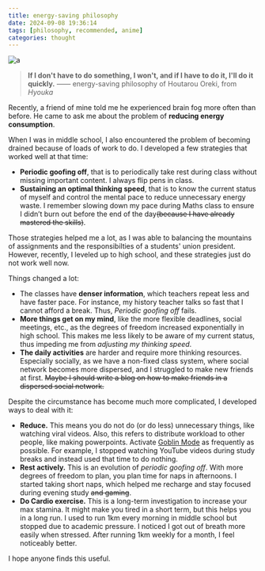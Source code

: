 ```yaml
---
title: energy-saving philosophy
date: 2024-09-08 19:36:14
tags: [philosophy, recommended, anime]
categories: thought
---
```


![](<https:/blog.gu33gu.asia/_resources/Pasted image 20240908163511.png> "a")

> **If I don't have to do something, I won't, and if I have to do it, I'll do it quickly.** 
> —— energy-saving philosophy of Houtarou Oreki, from *Hyouka*

Recently, a friend of mine told me he experienced brain fog more often than before. He came to ask me about the problem of **reducing  energy consumption**.

When I was in middle school, I also encountered the problem of becoming drained because of loads of work to do. I developed a few strategies that worked well at that time:
- **Periodic goofing off**, that is to periodically take rest during class without missing important content. I always flip pens in class.
- **Sustaining an optimal thinking speed**, that is to know the current status of myself and control the mental pace to reduce unnecessary energy waste. I remember slowing down my pace during Maths class to ensure I didn’t burn out before the end of the day~~(because I have already mastered the skills)~~.

Those strategies helped me a lot, as I was able to balancing the mountains of assignments and the responsibilties of a students' union president. However, recently, I leveled up to high school, and these strategies just do not work well now.

Things changed a lot:
- The classes have **denser information**, which teachers repeat less and have faster pace. For instance, my history teacher talks so fast that I cannot afford a break. Thus, *Periodic goofing off* fails. 
- **More things get on my mind**, like the more flexible deadlines, social meetings, etc., as the degrees of freedom increased exponentially in high school. This makes me less likely to be aware of my current status, thus impeding me from *adjusting my thinking speed*. 
- **The daily activities** are harder and require more thinking resources. Especially socially, as we have a non-fixed class system, where social network becomes more dispersed, and I struggled to make new friends at first. ~~Maybe I should write a blog on how to make friends in a dispersed social network.~~

Despite the circumstance has become much more complicated, I developed ways to deal with it:

- **Reduce.** This means you do not do (or do less) unnecessary things, like watching viral videos. Also, this refers to distribute workload to other people, like making powerpoints. Activate [Goblin Mode](https://dictionary.cambridge.org/dictionary/english/goblin-mode) as frequently as possible. For example, I stopped watching YouTube videos during study breaks and instead used that time to do nothing.
- **Rest actively.** This is an evolution of *periodic goofing off*. With more degrees of freedom to plan, you plan time for naps in afternoons. I started taking short naps, which helped me recharge and stay focused during evening study ~~and gaming~~.
- **Do Cardio exercise.** This is a long-term investigation to increase your max stamina. It might make you tired in a short term, but this helps you in a long run. I used to run 1km every morning in middle school but stopped due to academic pressure. I noticed I got out of breath more easily when stressed. After running 1km weekly for a month, I feel noticeably better.

I hope anyone finds this useful.
